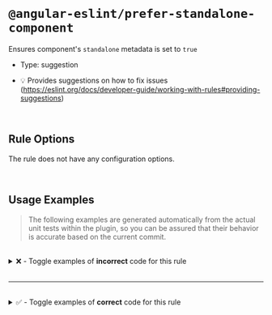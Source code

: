 <!--

  DO NOT EDIT.

  This markdown file was autogenerated using a mixture of the following files as the source of truth for its data:
  - ../../src/rules/prefer-standalone-component.ts
  - ../../tests/rules/prefer-standalone-component/cases.ts

  In order to update this file, it is therefore those files which need to be updated, as well as potentially the generator script:
  - ../../../../tools/scripts/generate-rule-docs.ts

-->

<br>

# `@angular-eslint/prefer-standalone-component`

Ensures component's `standalone` metadata is set to `true`

- Type: suggestion

- 💡 Provides suggestions on how to fix issues (https://eslint.org/docs/developer-guide/working-with-rules#providing-suggestions)

<br>

## Rule Options

The rule does not have any configuration options.

<br>

## Usage Examples

> The following examples are generated automatically from the actual unit tests within the plugin, so you can be assured that their behavior is accurate based on the current commit.

<br>

<details>
<summary>❌ - Toggle examples of <strong>incorrect</strong> code for this rule</summary>

<br>

#### Default Config

```json
{
  "rules": {
    "@angular-eslint/prefer-standalone-component": [
      "error"
    ]
  }
}
```

<br>

#### ❌ Invalid Code

```ts
@Component({})
~~~~~~~~~~~~~~
class Test {}
```

<br>

---

<br>

#### Default Config

```json
{
  "rules": {
    "@angular-eslint/prefer-standalone-component": [
      "error"
    ]
  }
}
```

<br>

#### ❌ Invalid Code

```ts
@Component({ standalone: false })
~~~~~~~~~~~~~~~~~~~~~~~~~~~~~~~~~
class Test {}
```

</details>

<br>

---

<br>

<details>
<summary>✅ - Toggle examples of <strong>correct</strong> code for this rule</summary>

<br>

#### Default Config

```json
{
  "rules": {
    "@angular-eslint/prefer-standalone-component": [
      "error"
    ]
  }
}
```

<br>

#### ✅ Valid Code

```ts
@Component({
  standalone: true,
})
class Test {}
```

</details>

<br>
